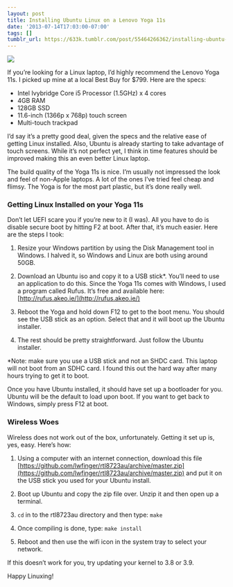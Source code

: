 ```yaml
---
layout: post
title: Installing Ubuntu Linux on a Lenovo Yoga 11s
date: '2013-07-14T17:03:00-07:00'
tags: []
tumblr_url: https://633k.tumblr.com/post/55464266362/installing-ubuntu-linux-on-a-lenovo-yoga-11s
---
```

![](https://66.media.tumblr.com/28307b04e8a8d86f8decca9429df1e1d/tumblr_inline_mpyb7zPQlu1qz4rgp.jpg)

If you’re looking for a Linux laptop, I’d highly recommend the Lenovo Yoga 11s.<!--more-->
I picked up mine at a local Best Buy for $799. Here are the specs:

- Intel Ivybridge Core i5 Processor (1.5GHz) x 4 cores
- 4GB RAM
- 128GB SSD
- 11.6-inch (1366p x 768p) touch screen
- Multi-touch trackpad

I’d say it’s a pretty good deal, given the specs and the relative ease of
getting Linux installed. Also, Ubuntu is already starting to take advantage of
touch screens. While it’s not perfect yet, I think in time features should be
improved making this an even better Linux laptop.

The build quality of the Yoga 11s is nice. I’m usually not impressed the look
and feel of non-Apple laptops. A lot of the ones I’ve tried feel cheap and
flimsy. The Yoga is for the most part plastic, but it’s done really well.

### Getting Linux Installed on your Yoga 11s

Don’t let UEFI scare you if you’re new to it (I was). All you have to do is
disable secure boot by hitting F2 at boot. After that, it’s much easier. Here
are the steps I took:

1. Resize your Windows partition by using the Disk Management tool in Windows. I
halved it, so Windows and Linux are both using around 50GB.

2. Download an Ubuntu iso and copy it to a USB stick\*. You’ll need to use an
application to do this. Since the Yoga 11s comes with Windows, I used a program
called Rufus. It’s free and available here:
[http://rufus.akeo.ie/](http://rufus.akeo.ie/)

3. Reboot the Yoga and hold down F12 to get to the boot menu. You should see the
USB stick as an option. Select that and it will boot up the Ubuntu installer.

4. The rest should be pretty straightforward. Just follow the Ubuntu installer.

\*Note: make sure you use a USB stick and not an SHDC card. This laptop will not
boot from an SDHC card. I found this out the hard way after many hours trying to
get it to boot.

Once you have Ubuntu installed, it should have set up a bootloader for you.
Ubuntu will be the default to load upon boot. If you want to get back to
Windows, simply press F12 at boot.

### Wireless Woes

Wireless does not work out of the box, unfortunately. Getting it set up is, yes,
easy. Here’s how:

1. Using a computer with an internet connection, download this file
[https://github.com/lwfinger/rtl8723au/archive/master.zip](https://github.com/lwfinger/rtl8723au/archive/master.zip)
and put it on the USB stick you used for your Ubuntu install.

2. Boot up Ubuntu and copy the zip file over. Unzip it and then open up a terminal.

3. `cd` in to the rtl8723au directory and then type: `make`

4. Once compiling is done, type: `make install`

5. Reboot and then use the wifi icon in the system tray to select your network.

If this doesn’t work for you, try updating your kernel to 3.8 or 3.9.

Happy Linuxing!

